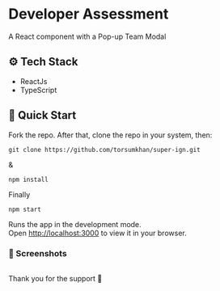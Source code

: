 # Developer Assessment

A React component with a Pop-up Team Modal

## ⚙ Tech Stack

- ReactJs
- TypeScript

## 🚀 Quick Start

Fork the repo. After that, clone the repo in your system, then:

```
git clone https://github.com/torsumkhan/super-ign.git
```

&

```
npm install
```

Finally

```
npm start
```

Runs the app in the development mode.\
Open [http://localhost:3000](http://localhost:3000) to view it in your browser.

### 📸 Screenshots

![]()

Thank you for the support 🙏
